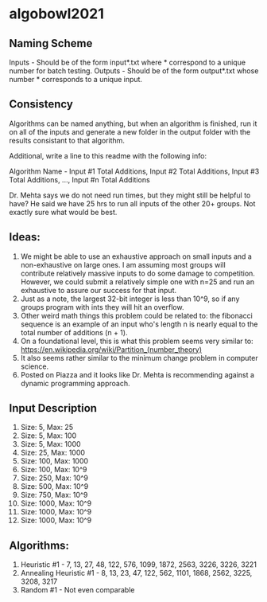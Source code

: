 ﻿# algobowl2021

## Naming Scheme
Inputs - Should be of the form input*.txt where \* correspond to a unique number for batch testing.
Outputs - Should be of the form output*.txt whose number \* corresponds to a unique input.

## Consistency
Algorithms can be named anything, but when an algorithm is finished, run it on all of the inputs and generate a new folder in the output folder with the results consistant to that algorithm.

Additional, write a line to this readme with the following info:

Algorithm Name - Input #1 Total Additions, Input #2 Total Additions, Input #3 Total Additions, ..., Input #n Total Additions

Dr. Mehta says we do not need run times, but they might still be helpful to have? He said we have 25 hrs to run all inputs of the other 20+ groups. Not exactly sure what would be best.

## Ideas:
1. We might be able to use an exhaustive approach on small inputs and a non-exhaustive on large ones. I am assuming most groups will contribute relatively massive inputs to do some damage to competition. However, we could submit a relatively simple one with n=25 and run an exhaustive to assure our success for that input.
2. Just as a note, the largest 32-bit integer is less than 10^9, so if any groups program with ints they will hit an overflow.
3. Other weird math things this problem could be related to: the fibonacci sequence is an example of an input who's length n is nearly equal to the total number of additions (n + 1).
4. On a foundational level, this is what this problem seems very similar to: https://en.wikipedia.org/wiki/Partition_(number_theory)
5. It also seems rather similar to the minimum change problem in computer science.
6. Posted on Piazza and it looks like Dr. Mehta is recommending against a dynamic programming approach.

## Input Description
1. Size: 5, Max: 25
2. Size: 5, Max: 100
3. Size: 5, Max: 1000
4. Size: 25, Max: 1000
5. Size: 100, Max: 1000
6. Size: 100, Max: 10^9
7. Size: 250, Max: 10^9
8. Size: 500, Max: 10^9
9. Size: 750, Max: 10^9
10. Size: 1000, Max: 10^9
11. Size: 1000, Max: 10^9
12. Size: 1000, Max: 10^9

## Algorithms:
1. Heuristic #1 - 7, 13, 27, 48, 122, 576, 1099, 1872, 2563, 3226, 3226, 3221
2. Annealing Heuristic #1 - 8, 13, 23, 47, 122, 562, 1101, 1868, 2562, 3225, 3208, 3217
3. Random #1 - Not even comparable
